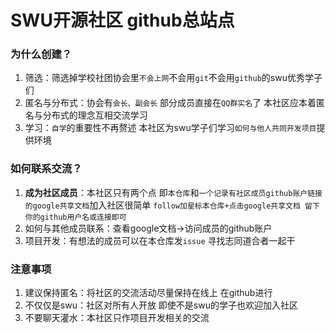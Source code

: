 # SWU开源社区 github总站点
 
### 为什么创建？
1. 筛选：筛选掉学校社团协会里`不会上网`不会用`git`不会用`github`的swu优秀学子们
2. 匿名与分布式：协会有`会长、副会长` 部分成员直接在`QQ群实名`了 本社区应本着匿名与分布式的理念互相交流学习
3. 学习：`自学`的重要性不再赘述 本社区为swu学子们学习`如何与他人共同开发项目`提供环境

### 如何联系交流？
1. **成为社区成员**：本社区只有两个点 即`本仓库`和`一个记录有社区成员github账户链接的google共享文档`加入社区很简单 `follow加星标本仓库+点击google共享文档 留下你的github用户名或连接即可`
2. 如何与其他成员联系：查看google文档->访问成员的github账户
3. 项目开发：有想法的成员可以在本仓库发`issue` 寻找志同道合者一起干

### 注意事项
1. 建议保持匿名：将社区的交流活动尽量保持在线上 在github进行
3. 不仅仅是swu：社区对所有人开放 即使不是swu的学子也欢迎加入社区
2. 不要聊天灌水：本社区只作项目开发相关的交流 

